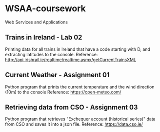 # WSAA-coursework
Web Services and Applications

## Trains in Ireland - Lab 02
Printing data for all trains in Ireland that have a code starting with D, and extracting latitudes to the console.
Reference: http://api.irishrail.ie/realtime/realtime.asmx/getCurrentTrainsXML 

## Current Weather - Assignment 01
Python program that prints the current temperature and the wind direction (10m) to the console
Reference: https://open-meteo.com/ 

## Retrieving data from CSO - Assignment 03
Python program that retrieves "Exchequer account (historical series)" data from CSO and saves it into a json file. 
Reference: https://data.cso.ie/



